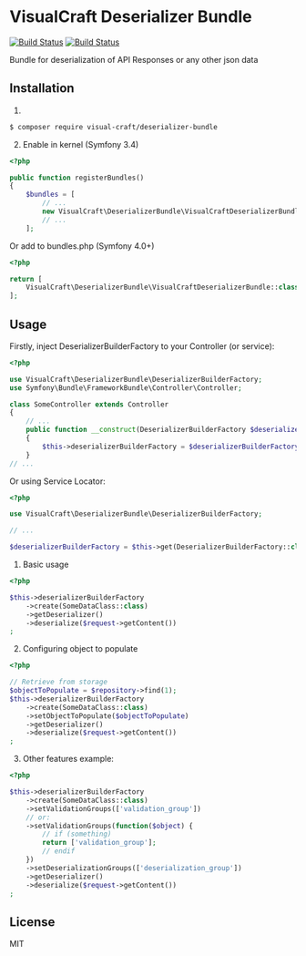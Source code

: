 VisualCraft Deserializer Bundle
===============================
[![Build Status](https://travis-ci.org/Visual-Craft/api-deserializer-bundle.svg?branch=master)](https://travis-ci.org/Visual-Craft/api-deserializer-bundle)
[![Build Status](https://codecov.io/gh/Visual-Craft/api-deserializer-bundle/branch/master/graph/badge.svg)](https://codecov.io/gh/Visual-Craft/api-deserializer-bundle/branch/master/graph/badge.svg)

Bundle for deserialization of API Responses or any other json data

Installation
------------
1)
```bash
$ composer require visual-craft/deserializer-bundle

```
2) Enable in kernel (Symfony 3.4)
```php
<?php

public function registerBundles()
{
    $bundles = [
        // ...
        new VisualCraft\DeserializerBundle\VisualCraftDeserializerBundle(),
        // ...
    ];
```
Or add to bundles.php (Symfony 4.0+)
```php
<?php

return [
    VisualCraft\DeserializerBundle\VisualCraftDeserializerBundle::class => ['all' => true],
];

```

Usage
-----

Firstly, inject DeserializerBuilderFactory to your Controller (or service):
```php
<?php

use VisualCraft\DeserializerBundle\DeserializerBuilderFactory;
use Symfony\Bundle\FrameworkBundle\Controller\Controller;

class SomeController extends Controller
{
    // ...
    public function __construct(DeserializerBuilderFactory $deserializerBuilderFactory)
    {
        $this->deserializerBuilderFactory = $deserializerBuilderFactory;
    }
// ...
```

Or using Service Locator:
```php
<?php

use VisualCraft\DeserializerBundle\DeserializerBuilderFactory;

// ...

$deserializerBuilderFactory = $this->get(DeserializerBuilderFactory::class);
```

1) Basic usage
```php
<?php

$this->deserializerBuilderFactory
    ->create(SomeDataClass::class)
    ->getDeserializer()
    ->deserialize($request->getContent())
;
```

2) Configuring object to populate
```php
<?php

// Retrieve from storage
$objectToPopulate = $repository->find(1);
$this->deserializerBuilderFactory
    ->create(SomeDataClass::class)
    ->setObjectToPopulate($objectToPopulate)
    ->getDeserializer()
    ->deserialize($request->getContent())
;
```

3) Other features example:
```php
<?php

$this->deserializerBuilderFactory
    ->create(SomeDataClass::class)
    ->setValidationGroups(['validation_group'])
    // or:
    ->setValidationGroups(function($object) {
        // if (something)
        return ['validation_group'];
        // endif
    })
    ->setDeserializationGroups(['deserialization_group'])
    ->getDeserializer()
    ->deserialize($request->getContent())
;
```

License
-------
MIT

